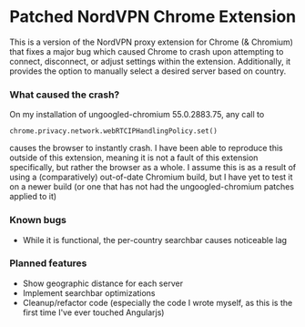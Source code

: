 # Patched NordVPN Chrome Extension
This is a version of the NordVPN proxy extension for Chrome (& Chromium) that fixes a major bug which caused Chrome to crash upon attempting to connect, disconnect, or adjust settings within the extension.  Additionally, it provides the option to manually select a desired server based on country.

### What caused the crash?
On my installation of ungoogled-chromium 55.0.2883.75, any call to

    chrome.privacy.network.webRTCIPHandlingPolicy.set()
causes the browser to instantly crash.  I have been able to reproduce this outside of this extension, meaning it is not a fault of this extension specifically, but rather the browser as a whole.  I assume this is as a result of using a (comparatively) out-of-date Chromium build, but I have yet to test it on a newer build (or one that has not had the ungoogled-chromium patches applied to it)

### Known bugs
- While it is functional, the per-country searchbar causes noticeable lag

### Planned features
- Show geographic distance for each server
- Implement searchbar optimizations
- Cleanup/refactor code (especially the code I wrote myself, as this is the first time I've ever touched Angularjs)
